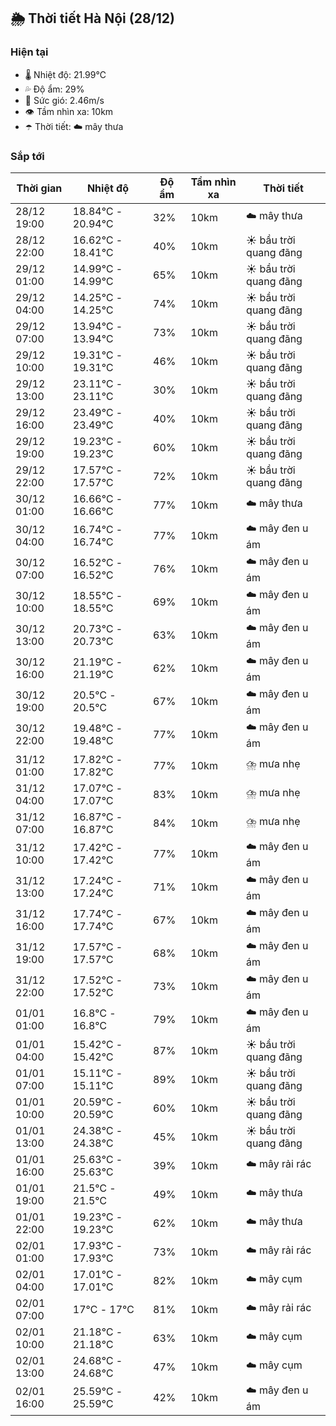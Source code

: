 ## 🌦️ Thời tiết Hà Nội (28/12)

### Hiện tại

- 🌡️ Nhiệt độ: 21.99℃
- 💦 Độ ẩm: 29%
- 💨 Sức gió: 2.46m/s
- 👁️ Tầm nhìn xa: 10km
- ☂️ Thời tiết: ☁️ mây thưa

### Sắp tới

| Thời gian | Nhiệt độ | Độ ẩm | Tầm nhìn xa | Thời tiết |
| --- | --- | --- | --- | --- |
| 28/12 19:00 | 18.84℃ - 20.94℃ | 32% | 10km | ☁️ mây thưa |
| 28/12 22:00 | 16.62℃ - 18.41℃ | 40% | 10km | ☀️ bầu trời quang đãng |
| 29/12 01:00 | 14.99℃ - 14.99℃ | 65% | 10km | ☀️ bầu trời quang đãng |
| 29/12 04:00 | 14.25℃ - 14.25℃ | 74% | 10km | ☀️ bầu trời quang đãng |
| 29/12 07:00 | 13.94℃ - 13.94℃ | 73% | 10km | ☀️ bầu trời quang đãng |
| 29/12 10:00 | 19.31℃ - 19.31℃ | 46% | 10km | ☀️ bầu trời quang đãng |
| 29/12 13:00 | 23.11℃ - 23.11℃ | 30% | 10km | ☀️ bầu trời quang đãng |
| 29/12 16:00 | 23.49℃ - 23.49℃ | 40% | 10km | ☀️ bầu trời quang đãng |
| 29/12 19:00 | 19.23℃ - 19.23℃ | 60% | 10km | ☀️ bầu trời quang đãng |
| 29/12 22:00 | 17.57℃ - 17.57℃ | 72% | 10km | ☀️ bầu trời quang đãng |
| 30/12 01:00 | 16.66℃ - 16.66℃ | 77% | 10km | ☁️ mây thưa |
| 30/12 04:00 | 16.74℃ - 16.74℃ | 77% | 10km | ☁️ mây đen u ám |
| 30/12 07:00 | 16.52℃ - 16.52℃ | 76% | 10km | ☁️ mây đen u ám |
| 30/12 10:00 | 18.55℃ - 18.55℃ | 69% | 10km | ☁️ mây đen u ám |
| 30/12 13:00 | 20.73℃ - 20.73℃ | 63% | 10km | ☁️ mây đen u ám |
| 30/12 16:00 | 21.19℃ - 21.19℃ | 62% | 10km | ☁️ mây đen u ám |
| 30/12 19:00 | 20.5℃ - 20.5℃ | 67% | 10km | ☁️ mây đen u ám |
| 30/12 22:00 | 19.48℃ - 19.48℃ | 77% | 10km | ☁️ mây đen u ám |
| 31/12 01:00 | 17.82℃ - 17.82℃ | 77% | 10km | ⛈️ mưa nhẹ |
| 31/12 04:00 | 17.07℃ - 17.07℃ | 83% | 10km | ⛈️ mưa nhẹ |
| 31/12 07:00 | 16.87℃ - 16.87℃ | 84% | 10km | ⛈️ mưa nhẹ |
| 31/12 10:00 | 17.42℃ - 17.42℃ | 77% | 10km | ☁️ mây đen u ám |
| 31/12 13:00 | 17.24℃ - 17.24℃ | 71% | 10km | ☁️ mây đen u ám |
| 31/12 16:00 | 17.74℃ - 17.74℃ | 67% | 10km | ☁️ mây đen u ám |
| 31/12 19:00 | 17.57℃ - 17.57℃ | 68% | 10km | ☁️ mây đen u ám |
| 31/12 22:00 | 17.52℃ - 17.52℃ | 73% | 10km | ☁️ mây đen u ám |
| 01/01 01:00 | 16.8℃ - 16.8℃ | 79% | 10km | ☁️ mây đen u ám |
| 01/01 04:00 | 15.42℃ - 15.42℃ | 87% | 10km | ☀️ bầu trời quang đãng |
| 01/01 07:00 | 15.11℃ - 15.11℃ | 89% | 10km | ☀️ bầu trời quang đãng |
| 01/01 10:00 | 20.59℃ - 20.59℃ | 60% | 10km | ☀️ bầu trời quang đãng |
| 01/01 13:00 | 24.38℃ - 24.38℃ | 45% | 10km | ☀️ bầu trời quang đãng |
| 01/01 16:00 | 25.63℃ - 25.63℃ | 39% | 10km | ☁️ mây rải rác |
| 01/01 19:00 | 21.5℃ - 21.5℃ | 49% | 10km | ☁️ mây thưa |
| 01/01 22:00 | 19.23℃ - 19.23℃ | 62% | 10km | ☁️ mây thưa |
| 02/01 01:00 | 17.93℃ - 17.93℃ | 73% | 10km | ☁️ mây rải rác |
| 02/01 04:00 | 17.01℃ - 17.01℃ | 82% | 10km | ☁️ mây cụm |
| 02/01 07:00 | 17℃ - 17℃ | 81% | 10km | ☁️ mây rải rác |
| 02/01 10:00 | 21.18℃ - 21.18℃ | 63% | 10km | ☁️ mây cụm |
| 02/01 13:00 | 24.68℃ - 24.68℃ | 47% | 10km | ☁️ mây cụm |
| 02/01 16:00 | 25.59℃ - 25.59℃ | 42% | 10km | ☁️ mây đen u ám |
